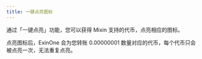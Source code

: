 ```yaml
---
title: 一键点亮图标
---
```




通过「一键点亮」功能，您可以获得 Mixin 支持的代币，点亮相应的图标。

点亮图标后，ExinOne 会为您转账 0.00000001 数量对应的代币，每个代币只会被点亮一次，无法重复点亮。







